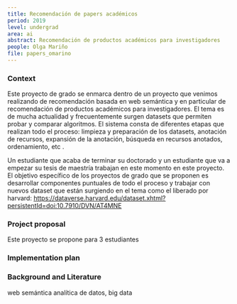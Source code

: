 ```yaml
---
title: Recomendación de papers académicos
period: 2019
level: undergrad
area: ai
abstract: Recomendación de productos académicos para investigadores
people: Olga Mariño
file: papers_omarino
---
```


### Context

Este proyecto de grado se enmarca dentro de un proyecto que venimos realizando de recomendación basada en web semántica y en particular  de recomendación de productos académicos para investigadores. El tema es de mucha actualidad y frecuentemente surgen datasets que permiten probar y comparar algoritmos. El sistema consta de diferentes etapas que realizan todo el proceso: limpieza y preparación de los datasets, anotación de recursos, expansión de la anotación, búsqueda en recursos anotados, ordenamiento, etc .

Un estudiante que acaba de terminar su doctorado y un estudiante que va a empezar su tesis de maestría trabajan en este momento en este proyecto.
El objetivo específico de los proyectos de grado que se proponen es desarrollar componentes puntuales de todo el proceso y trabajar con nuevos dataset que están surgiendo en el tema como el liberado por harvard:
<https://dataverse.harvard.edu/dataset.xhtml?persistentId=doi:10.7910/DVN/AT4MNE>

### Project proposal

Este proyecto se propone para 3 estudiantes

### Implementation plan

### Background and Literature

web semántica
analítica de datos, big data
